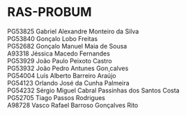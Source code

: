 # RAS-PROBUM

PG53825 Gabriel Alexandre Monteiro da Silva<br>
PG53840 Gonçalo Lobo Freitas<br>
PG52682 Gonçalo Manuel Maia de Sousa<br>
A93318 Jéssica Macedo Fernandes<br>
PG53929 João Paulo Peixoto Castro<br>
PG53932 João Pedro Antunes Gon¸calves<br>
PG54004 Luís Alberto Barreiro Araújo<br>
PG54123 Orlando José da Cunha Palmeira<br>
PG54232 Sérgio Miguel Cabral Passinhas dos Santos Costa<br>
PG52705 Tiago Passos Rodrigues<br>
A98728 Vasco Rafael Barroso Gonçalves Rito<br>
